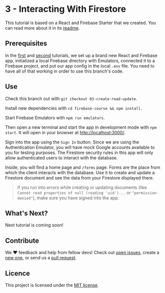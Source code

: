 # 3 - Interacting With Firestore

This tutorial is based on a React and Firebase Starter that we created. You can read more about it in its [readme](https://github.com/codebusters-ca/react-firebase-starter#react--firebase-starter).

## Prerequisites 

In the [first](https://github.com/codebusters-ca/firebase-course/tree/01-project-setup#1---setting-up-a-react-and-firebase-project) and [second](https://github.com/codebusters-ca/firebase-course/tree/02-firebase-configs) tutorials, we set up a brand new React and Firebase app, initialized a local Firebase directory with Emulators, connected it to a Firebase project, and put our app config in the local `.env` file. You need to have all of that working in order to use this branch's code.

## Use

Check this branch out with `git checkout 03-create-read-update`.

Install new dependencies with `cd firebase-course && npm install`.

Start Firebase Emulators with `npm run emulators`.

Then open a new terminal and start the app in development mode with `npm start`. It will open in your browser at [http://localhost:3000/](http://localhost:3000/).

Sign into the app using the `Sign In` button. Since we are using the Authentication Emulator, you will have mock Google accounts available to you for testing purposes. The Firestore security rules in this app will only allow authenticated users to interact with the database.

Inside, you will find a home page and `/forms` page. Forms are the place from which the client interacts with the database. Use it to create and update a Firestore document and see the data from your Firestore displayed there. 

> If you run into errors while creating or updating documents (like `Cannot read properties of null (reading 'uid')...` or `"permission-denied"`), make sure you have signed into the app.

## What's Next?

Next tutorial is coming soon!

## Contribute

We ❤️ feedback and help from fellow devs! Check out [open issues](https://github.com/codebusters-ca/react-firebase-starter/issues), create a [new one](https://github.com/codebusters-ca/react-firebase-starter/issues/new?labels=bug), or send us a [pull request](https://github.com/codebusters-ca/react-firebase-starter/compare).

## Licence

This project is licensed under the [MIT license](https://github.com/codebusters-ca/firebase-course/blob/main/LICENSE).
